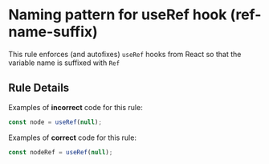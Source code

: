 # Naming pattern for useRef hook (ref-name-suffix)

This rule enforces (and autofixes) `useRef` hooks from React so that the variable name is suffixed with `Ref`

## Rule Details

Examples of **incorrect** code for this rule:

```js
const node = useRef(null);
```

Examples of **correct** code for this rule:

```js
const nodeRef = useRef(null);
```
